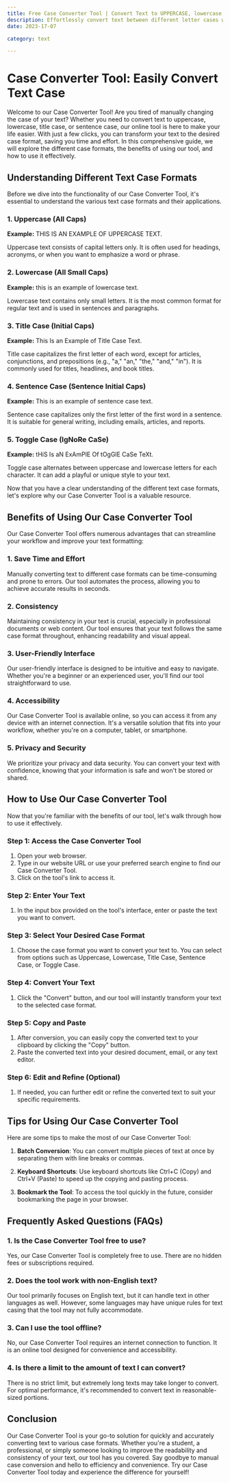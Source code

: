 ```yaml
---
title: Free Case Converter Tool | Convert Text to UPPERCASE, lowercase, Sentence case, and more
description: Effortlessly convert text between different letter cases with our free online Case Converter Tool! Transform your text into UPPERCASE, lowercase, Sentence case, Capitalized Case, and more. Improve readability and optimize SEO by quickly adjusting the letter casing of your content. Try it now!
date: 2023-17-07

category: text

---
```


# Case Converter Tool: Easily Convert Text Case

Welcome to our Case Converter Tool! Are you tired of manually changing the case of your text? Whether you need to convert text to uppercase, lowercase, title case, or sentence case, our online tool is here to make your life easier. With just a few clicks, you can transform your text to the desired case format, saving you time and effort. In this comprehensive guide, we will explore the different case formats, the benefits of using our tool, and how to use it effectively.

## Understanding Different Text Case Formats

Before we dive into the functionality of our Case Converter Tool, it's essential to understand the various text case formats and their applications.

### 1. Uppercase (All Caps)

**Example:** THIS IS AN EXAMPLE OF UPPERCASE TEXT.

Uppercase text consists of capital letters only. It is often used for headings, acronyms, or when you want to emphasize a word or phrase.

### 2. Lowercase (All Small Caps)

**Example:** this is an example of lowercase text.

Lowercase text contains only small letters. It is the most common format for regular text and is used in sentences and paragraphs.

### 3. Title Case (Initial Caps)

**Example:** This Is an Example of Title Case Text.

Title case capitalizes the first letter of each word, except for articles, conjunctions, and prepositions (e.g., "a," "an," "the," "and," "in"). It is commonly used for titles, headlines, and book titles.

### 4. Sentence Case (Sentence Initial Caps)

**Example:** This is an example of sentence case text.

Sentence case capitalizes only the first letter of the first word in a sentence. It is suitable for general writing, including emails, articles, and reports.

### 5. Toggle Case (IgNoRe CaSe)

**Example:** tHiS Is aN ExAmPlE Of tOgGlE CaSe TeXt.

Toggle case alternates between uppercase and lowercase letters for each character. It can add a playful or unique style to your text.

Now that you have a clear understanding of the different text case formats, let's explore why our Case Converter Tool is a valuable resource.

## Benefits of Using Our Case Converter Tool

Our Case Converter Tool offers numerous advantages that can streamline your workflow and improve your text formatting:

### 1. Save Time and Effort

Manually converting text to different case formats can be time-consuming and prone to errors. Our tool automates the process, allowing you to achieve accurate results in seconds.

### 2. Consistency

Maintaining consistency in your text is crucial, especially in professional documents or web content. Our tool ensures that your text follows the same case format throughout, enhancing readability and visual appeal.

### 3. User-Friendly Interface

Our user-friendly interface is designed to be intuitive and easy to navigate. Whether you're a beginner or an experienced user, you'll find our tool straightforward to use.

### 4. Accessibility

Our Case Converter Tool is available online, so you can access it from any device with an internet connection. It's a versatile solution that fits into your workflow, whether you're on a computer, tablet, or smartphone.

### 5. Privacy and Security

We prioritize your privacy and data security. You can convert your text with confidence, knowing that your information is safe and won't be stored or shared.

## How to Use Our Case Converter Tool

Now that you're familiar with the benefits of our tool, let's walk through how to use it effectively.

### Step 1: Access the Case Converter Tool

1. Open your web browser.
2. Type in our website URL or use your preferred search engine to find our Case Converter Tool.
3. Click on the tool's link to access it.

### Step 2: Enter Your Text

1. In the input box provided on the tool's interface, enter or paste the text you want to convert.

### Step 3: Select Your Desired Case Format

1. Choose the case format you want to convert your text to. You can select from options such as Uppercase, Lowercase, Title Case, Sentence Case, or Toggle Case.

### Step 4: Convert Your Text

1. Click the "Convert" button, and our tool will instantly transform your text to the selected case format.

### Step 5: Copy and Paste

1. After conversion, you can easily copy the converted text to your clipboard by clicking the "Copy" button.
2. Paste the converted text into your desired document, email, or any text editor.

### Step 6: Edit and Refine (Optional)

1. If needed, you can further edit or refine the converted text to suit your specific requirements.

## Tips for Using Our Case Converter Tool

Here are some tips to make the most of our Case Converter Tool:

1. **Batch Conversion**: You can convert multiple pieces of text at once by separating them with line breaks or commas.

2. **Keyboard Shortcuts**: Use keyboard shortcuts like Ctrl+C (Copy) and Ctrl+V (Paste) to speed up the copying and pasting process.

3. **Bookmark the Tool**: To access the tool quickly in the future, consider bookmarking the page in your browser.

## Frequently Asked Questions (FAQs)

### 1. Is the Case Converter Tool free to use?

Yes, our Case Converter Tool is completely free to use. There are no hidden fees or subscriptions required.

### 2. Does the tool work with non-English text?

Our tool primarily focuses on English text, but it can handle text in other languages as well. However, some languages may have unique rules for text casing that the tool may not fully accommodate.

### 3. Can I use the tool offline?

No, our Case Converter Tool requires an internet connection to function. It is an online tool designed for convenience and accessibility.

### 4. Is there a limit to the amount of text I can convert?

There is no strict limit, but extremely long texts may take longer to convert. For optimal performance, it's recommended to convert text in reasonable-sized portions.

## Conclusion

Our Case Converter Tool is your go-to solution for quickly and accurately converting text to various case formats. Whether you're a student, a professional, or simply someone looking to improve the readability and consistency of your text, our tool has you covered. Say goodbye to manual case conversion and hello to efficiency and convenience. Try our Case Converter Tool today and experience the difference for yourself!
